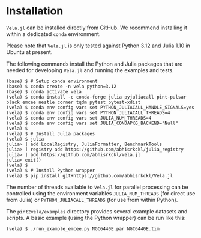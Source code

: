 # Installation

`Vela.jl` can be installed directly from GitHub. We recommend installing it within a dedicated 
`conda` environment.

Please note that `Vela.jl` is only tested against Python 3.12 and Julia 1.10 in Ubuntu at present.

The following commands install the Python and Julia packages that are needed for developing `Vela.jl` and running the examples and tests.

```
(base) $ # Setup conda environment
(base) $ conda create -n vela python=3.12
(base) $ conda activate vela
(vela) $ conda install -c conda-forge julia pyjuliacall pint-pulsar black emcee nestle corner tqdm pytest pytest-xdist
(vela) $ conda env config vars set PYTHON_JULIACALL_HANDLE_SIGNALS=yes
(vela) $ conda env config vars set PYTHON_JULIACALL_THREADS=4
(vela) $ conda env config vars set JULIA_NUM_THREADS=4
(vela) $ conda env config vars set JULIA_CONDAPKG_BACKEND="Null"
(vela) $ 
(vela) $ # Install Julia packages
(vela) $ julia
julia> ] add LocalRegistry, JuliaFormatter, BenchmarkTools
julia> ] registry add https://github.com/abhisrkckl/julia_registry
julia> ] add https://github.com/abhisrkckl/Vela.jl
julia> exit()
(vela) $ 
(vela) $ # Install Python wrapper
(vela) $ pip install git+https://github.com/abhisrkckl/Vela.jl
```

The number of threads available to `Vela.jl` for parallel processing can be controlled 
using the environment variables `JULIA_NUM_THREADS` (for direct use from Julia) or `PYTHON_JULIACALL_THREADS` (for use from within Python).

The `pint2vela/examples` directory provides several example datasets and scripts.
A basic example (using the Python wrapper) can be run like this:
```
(vela) $ ./run_example_emcee.py NGC6440E.par NGC6440E.tim
```
